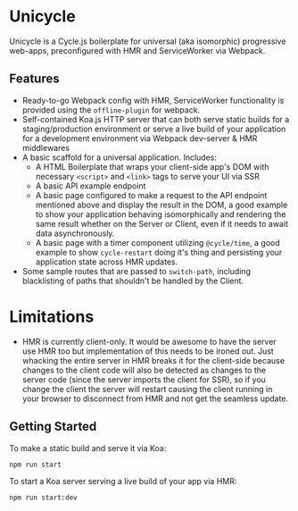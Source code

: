 # Unicycle
Unicycle is a Cycle.js boilerplate for universal (aka isomorphic) progressive web-apps, preconfigured with HMR and ServiceWorker via Webpack.

## Features
- Ready-to-go Webpack config with HMR, ServiceWorker functionality is provided using the `offline-plugin` for webpack.
- Self-contained Koa.js HTTP server that can both serve static builds for a staging/production environment or serve a live build of your application for a development environment via Webpack dev-server & HMR middlewares
- A basic scaffold for a universal application. Includes:
  - A HTML Boilerplate that wraps your client-side app's DOM with necessary `<script>` and `<link>` tags to serve your UI via SSR
  - A basic API example endpoint
  - A basic page configured to make a request to the API endpoint mentioned above and display the result in the DOM, a good example to show your application behaving isomorphically and rendering the same result whether on the Server or Client, even if it needs to await data asynchronously.
  - A basic page with a timer component utilizing `@cycle/time`, a good example to show `cycle-restart` doing it's thing and persisting your application state across HMR updates.
- Some sample routes that are passed to `switch-path`, including blacklisting of paths that shouldn't be handled by the Client.

# Limitations
- HMR is currently client-only. It would be awesome to have the server use HMR too but implementation of this needs to be ironed out. Just whacking the entire server in HMR breaks it for the client-side because changes to the client code will also be detected as changes to the server code (since the server imports the client for SSR), so if you change the client the server will restart causing the client running in your browser to disconnect from HMR and not get the seamless update.

## Getting Started
To make a static build and serve it via Koa:
```
npm run start
```

To start a Koa server serving a live build of your app via HMR:
```
npm run start:dev
```
